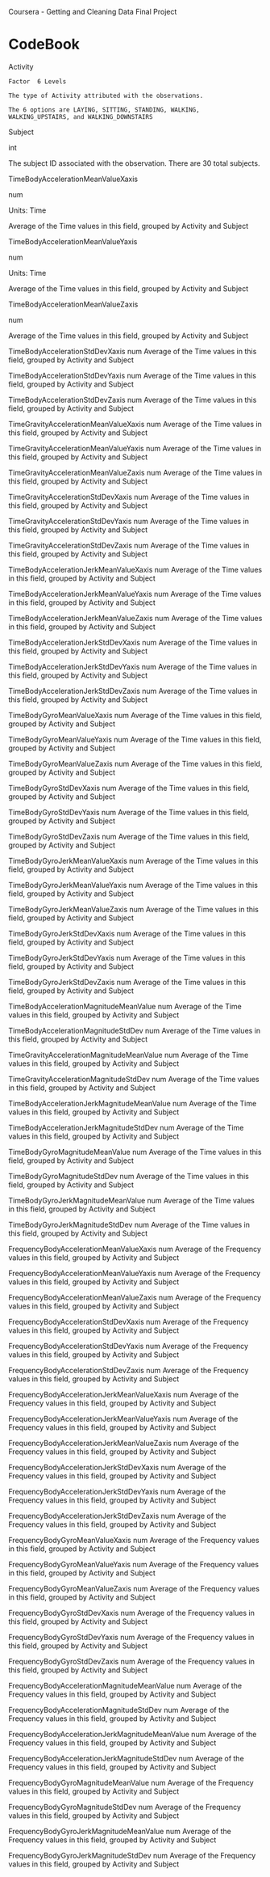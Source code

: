 Coursera - Getting and Cleaning Data Final Project

CodeBook
========================================================
Activity

    Factor	6 Levels
  
    The type of Activity attributed with the observations.
  
    The 6 options are LAYING, SITTING, STANDING, WALKING, WALKING_UPSTAIRS, and WALKING_DOWNSTAIRS

Subject

  int
  
  The subject ID associated with the observation.  There are 30 total subjects.

TimeBodyAccelerationMeanValueXaxis

  num

  Units: Time

  Average of the Time values in this field, grouped by Activity and Subject


TimeBodyAccelerationMeanValueYaxis

  num
  
  Units: Time
  
  Average of the Time values in this field, grouped by Activity and Subject


TimeBodyAccelerationMeanValueZaxis

  num
  
  Average of the Time values in this field, grouped by Activity and Subject

TimeBodyAccelerationStdDevXaxis
  num
  Average of the Time values in this field, grouped by Activity and Subject

TimeBodyAccelerationStdDevYaxis
  num
  Average of the Time values in this field, grouped by Activity and Subject

TimeBodyAccelerationStdDevZaxis
  num
  Average of the Time values in this field, grouped by Activity and Subject

TimeGravityAccelerationMeanValueXaxis
  num
  Average of the Time values in this field, grouped by Activity and Subject

TimeGravityAccelerationMeanValueYaxis
  num
  Average of the Time values in this field, grouped by Activity and Subject

TimeGravityAccelerationMeanValueZaxis
  num
  Average of the Time values in this field, grouped by Activity and Subject

TimeGravityAccelerationStdDevXaxis
  num
  Average of the Time values in this field, grouped by Activity and Subject

TimeGravityAccelerationStdDevYaxis
  num
  Average of the Time values in this field, grouped by Activity and Subject

TimeGravityAccelerationStdDevZaxis
  num
  Average of the Time values in this field, grouped by Activity and Subject

TimeBodyAccelerationJerkMeanValueXaxis
  num
  Average of the Time values in this field, grouped by Activity and Subject

TimeBodyAccelerationJerkMeanValueYaxis
  num
  Average of the Time values in this field, grouped by Activity and Subject

TimeBodyAccelerationJerkMeanValueZaxis
  num
  Average of the Time values in this field, grouped by Activity and Subject

TimeBodyAccelerationJerkStdDevXaxis
  num
  Average of the Time values in this field, grouped by Activity and Subject

TimeBodyAccelerationJerkStdDevYaxis
  num
  Average of the Time values in this field, grouped by Activity and Subject

TimeBodyAccelerationJerkStdDevZaxis
  num
  Average of the Time values in this field, grouped by Activity and Subject

TimeBodyGyroMeanValueXaxis
  num
  Average of the Time values in this field, grouped by Activity and Subject

TimeBodyGyroMeanValueYaxis
  num
  Average of the Time values in this field, grouped by Activity and Subject

TimeBodyGyroMeanValueZaxis
  num
  Average of the Time values in this field, grouped by Activity and Subject

TimeBodyGyroStdDevXaxis
  num
  Average of the Time values in this field, grouped by Activity and Subject

TimeBodyGyroStdDevYaxis
  num
  Average of the Time values in this field, grouped by Activity and Subject

TimeBodyGyroStdDevZaxis
  num
  Average of the Time values in this field, grouped by Activity and Subject

TimeBodyGyroJerkMeanValueXaxis
  num
  Average of the Time values in this field, grouped by Activity and Subject

TimeBodyGyroJerkMeanValueYaxis
  num
  Average of the Time values in this field, grouped by Activity and Subject

TimeBodyGyroJerkMeanValueZaxis
  num
  Average of the Time values in this field, grouped by Activity and Subject

TimeBodyGyroJerkStdDevXaxis
  num
  Average of the Time values in this field, grouped by Activity and Subject

TimeBodyGyroJerkStdDevYaxis
  num
  Average of the Time values in this field, grouped by Activity and Subject

TimeBodyGyroJerkStdDevZaxis
  num
  Average of the Time values in this field, grouped by Activity and Subject

TimeBodyAccelerationMagnitudeMeanValue
  num
  Average of the Time values in this field, grouped by Activity and Subject

TimeBodyAccelerationMagnitudeStdDev
  num
  Average of the Time values in this field, grouped by Activity and Subject

TimeGravityAccelerationMagnitudeMeanValue
  num
  Average of the Time values in this field, grouped by Activity and Subject

TimeGravityAccelerationMagnitudeStdDev
  num
  Average of the Time values in this field, grouped by Activity and Subject

TimeBodyAccelerationJerkMagnitudeMeanValue
  num
  Average of the Time values in this field, grouped by Activity and Subject

TimeBodyAccelerationJerkMagnitudeStdDev
  num
  Average of the Time values in this field, grouped by Activity and Subject

TimeBodyGyroMagnitudeMeanValue
  num
  Average of the Time values in this field, grouped by Activity and Subject

TimeBodyGyroMagnitudeStdDev
  num
  Average of the Time values in this field, grouped by Activity and Subject

TimeBodyGyroJerkMagnitudeMeanValue
  num
  Average of the Time values in this field, grouped by Activity and Subject

TimeBodyGyroJerkMagnitudeStdDev
  num
  Average of the Time values in this field, grouped by Activity and Subject

FrequencyBodyAccelerationMeanValueXaxis
  num
  Average of the Frequency values in this field, grouped by Activity and Subject

FrequencyBodyAccelerationMeanValueYaxis
  num
  Average of the Frequency values in this field, grouped by Activity and Subject

FrequencyBodyAccelerationMeanValueZaxis
  num
  Average of the Frequency values in this field, grouped by Activity and Subject

FrequencyBodyAccelerationStdDevXaxis
  num
  Average of the Frequency values in this field, grouped by Activity and Subject

FrequencyBodyAccelerationStdDevYaxis
  num
  Average of the Frequency values in this field, grouped by Activity and Subject

FrequencyBodyAccelerationStdDevZaxis
  num
  Average of the Frequency values in this field, grouped by Activity and Subject

FrequencyBodyAccelerationJerkMeanValueXaxis
  num
  Average of the Frequency values in this field, grouped by Activity and Subject

FrequencyBodyAccelerationJerkMeanValueYaxis
  num
  Average of the Frequency values in this field, grouped by Activity and Subject

FrequencyBodyAccelerationJerkMeanValueZaxis
  num
  Average of the Frequency values in this field, grouped by Activity and Subject

FrequencyBodyAccelerationJerkStdDevXaxis
  num
  Average of the Frequency values in this field, grouped by Activity and Subject

FrequencyBodyAccelerationJerkStdDevYaxis
  num
  Average of the Frequency values in this field, grouped by Activity and Subject

FrequencyBodyAccelerationJerkStdDevZaxis
  num
  Average of the Frequency values in this field, grouped by Activity and Subject

FrequencyBodyGyroMeanValueXaxis
  num
  Average of the Frequency values in this field, grouped by Activity and Subject

FrequencyBodyGyroMeanValueYaxis
  num
  Average of the Frequency values in this field, grouped by Activity and Subject

FrequencyBodyGyroMeanValueZaxis
  num
  Average of the Frequency values in this field, grouped by Activity and Subject

FrequencyBodyGyroStdDevXaxis
  num
  Average of the Frequency values in this field, grouped by Activity and Subject

FrequencyBodyGyroStdDevYaxis
  num
  Average of the Frequency values in this field, grouped by Activity and Subject

FrequencyBodyGyroStdDevZaxis
  num
  Average of the Frequency values in this field, grouped by Activity and Subject

FrequencyBodyAccelerationMagnitudeMeanValue
  num
  Average of the Frequency values in this field, grouped by Activity and Subject

FrequencyBodyAccelerationMagnitudeStdDev
  num
  Average of the Frequency values in this field, grouped by Activity and Subject

FrequencyBodyAccelerationJerkMagnitudeMeanValue
  num
  Average of the Frequency values in this field, grouped by Activity and Subject

FrequencyBodyAccelerationJerkMagnitudeStdDev
  num
  Average of the Frequency values in this field, grouped by Activity and Subject

FrequencyBodyGyroMagnitudeMeanValue
  num
  Average of the Frequency values in this field, grouped by Activity and Subject

FrequencyBodyGyroMagnitudeStdDev
  num
  Average of the Frequency values in this field, grouped by Activity and Subject

FrequencyBodyGyroJerkMagnitudeMeanValue
  num
  Average of the Frequency values in this field, grouped by Activity and Subject

FrequencyBodyGyroJerkMagnitudeStdDev
  num
  Average of the Frequency values in this field, grouped by Activity and Subject

